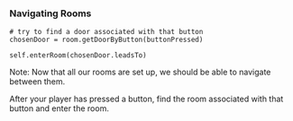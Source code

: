### Navigating Rooms

	# try to find a door associated with that button
	chosenDoor = room.getDoorByButton(buttonPressed)

    self.enterRoom(chosenDoor.leadsTo)

Note:
Now that all our rooms are set up, we should be able to navigate between them.

After your player has pressed a button, find the room associated with that button and enter the room.

